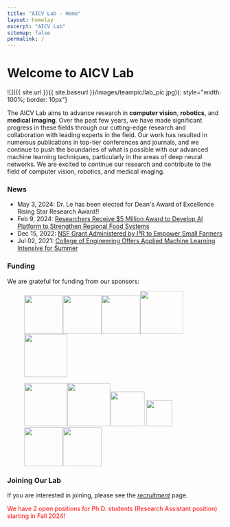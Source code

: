 ```yaml
---
title: "AICV Lab - Home"
layout: homelay
excerpt: "AICV Lab"
sitemap: false
permalink: /
---
```


# Welcome to AICV Lab

![]({{ site.url }}{{ site.baseurl }}/images/teampic/lab_pic.jpg){: style="width: 100%; border: 10px"}


<!-- ![]({{ site.url }}{{ site.baseurl }}/images/AICV_black.png){: style="width: 150px; float: left;margin-right: 20px; border: 10px"} -->

The AICV Lab aims to advance research in **computer vision**, **robotics**, and **medical imaging**. Over the past few years, we have made significant progress in these fields through our cutting-edge research and collaboration with leading experts in the field. Our work has resulted in numerous publications in top-tier conferences and journals, and we continue to push the boundaries of what is possible with our advanced machine learning techniques, particularly in the areas of deep neural networks. We are excited to continue our research and contribute to the field of computer vision, robotics, and medical imaging.
<br>

### News

* May 3, 2024: Dr. Le has been elected for Dean's Award of Excellence Rising Star Research Award!!
* Feb 9, 2024: [Researchers Receive $5 Million Award to Develop AI Platform to Strengthen Regional Food Systems](https://news.uark.edu/articles/69452/researchers-receive-5-million-award-to-develop-ai-platform-to-strengthen-regional-food-systems)
* Dec 15, 2022: [NSF Grant Administered by I³R to Empower Small Farmers](https://news.uark.edu/articles/62959/nsf-grant-administered-by-i-r-to-empower-small-farmers)
* Jul 02, 2021: [College of Engineering Offers Applied Machine Learning Intensive for Summer](https://news.uark.edu/articles/57146/college-of-engineering-offers-applied-machine-learning-intensive-for-summer)

### Funding
We are grateful for funding from our sponsors:

<figure class="third">
<img src="{{ site.url }}{{ site.baseurl }}/images/logopic/nih.jpg" style="height: 90px"><img src="{{ site.url }}{{ site.baseurl }}/images/logopic/nsf.jpg" style="height: 90px"><img src="{{ site.url }}{{ site.baseurl }}/images/logopic/cobb.png" style="height: 90px"><img src="{{ site.url }}{{ site.baseurl }}/images/logopic/aviagen.jpg" style="height: 100px"><img src="{{ site.url }}{{ site.baseurl }}/images/logopic/adisseo.png" style="height: 100px">

<img src="{{ site.url }}{{ site.baseurl }}/images/logopic/winnow.jpg" style="height: 100px"><img src="{{ site.url }}{{ site.baseurl }}/images/logopic/uark_agri.jpg" style="height: 100px"><img src="{{ site.url }}{{ site.baseurl }}/images/logopic/tyson.png" style="height: 80px"> <img src="{{ site.url }}{{ site.baseurl }}/images/logopic/ai_sustein.webp" style="height: 60px"> <img src="{{ site.url }}{{ site.baseurl }}/images/logopic/uark_eng.jpg" style="height: 90px"><img src="{{ site.url }}{{ site.baseurl }}/images/logopic/ua_power_group.png" style="height: 90px">
</figure>

### Joining Our Lab

If you are interested in joining, please see the *[recruitment](recruitment)* page.

<p style="color:red;">We have 2 open positions for Ph.D. students (Research Assistant position) starting in Fall 2024!</p>
